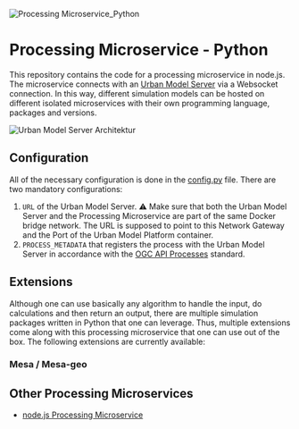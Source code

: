 
![Processing Microservice_Python](https://github.com/citysciencelab/processing-microservice-python/assets/61881523/42433e4c-c2ad-47cc-89fd-383f4a26c0c0)

# Processing Microservice - Python
This repository contains the code for a processing microservice in node.js. The microservice connects with an [Urban Model Server](https://github.com/citysciencelab/urban-model-server) via a Websocket connection. In this way, different simulation models can be hosted on different isolated microservices with their own programming language, packages and versions. 

![Urban Model Server Architektur](https://github.com/citysciencelab/processing-microservice-nodejs/assets/61881523/8abef56c-ba3c-4e0a-a340-7f8856b4562a)


## Configuration
All of the necessary configuration is done in the [config.py](./config.py) file. There are two mandatory configurations:
1. ```URL``` of the Urban Model Server. ⚠️ Make sure that both the Urban Model Server and the Processing Microservice are part of the same Docker bridge network. The URL is supposed to point to this Network Gateway and the Port of the Urban Model Platform container. 
2. ```PROCESS_METADATA``` that registers the process with the Urban Model Server in accordance with the [OGC API Processes](https://docs.ogc.org/is/18-062r2/18-062r2.html) standard. 

## Extensions
Although one can use basically any algorithm to handle the input, do calculations and then return an output, there are multiple simulation packages written in Python that one can leverage. Thus, multiple extensions come along with this processing microservice that one can use out of the box. The following extensions are currently available: 

### Mesa / Mesa-geo


## Other Processing Microservices
- [node.js Processing Microservice](https://github.com/citysciencelab/processing-microservice-nodejs/)